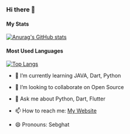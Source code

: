 ### Hi there 👋
#### My Stats
[![Anurag's GitHub stats](https://github-readme-stats.vercel.app/api?username=sebghatyusuf&count_private=true&show_icons=true&theme=radical)](https://github.com/anuraghazra/github-readme-stats)
#### Most Used Languages
[![Top Langs](https://github-readme-stats.vercel.app/api/top-langs/?username=sebghatyusuf&langs_count=10&layout=compact&theme=radical)](https://github.com/anuraghazra/github-readme-stats)


<!-- 🔭 I’m currently working on 
- ⚡ Fun fact: ...
- 🤔 I’m looking for help with ...
--> 
- 🌱 I’m currently learning JAVA, Dart, Python
- 👯 I’m looking to collaborate on Open Source

- 💬 Ask me about Python, Dart, Flutter
- 📫 How to reach me: [My Website](http://www.sebghatyusuf.com)
- 😄 Pronouns: Sebghat

